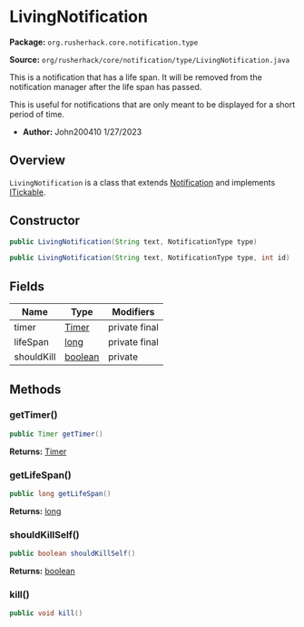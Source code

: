 # LivingNotification

**Package:** `org.rusherhack.core.notification.type`

**Source:** `org/rusherhack/core/notification/type/LivingNotification.java`

This is a notification that has a life span. It will be removed from the notification manager after the life span has passed.



This is useful for notifications that are only meant to be displayed for a short period of time.
* **Author:** John200410 1/27/2023



## Overview

`LivingNotification` is a class that extends [Notification](/core/notification/type/Notification.md) and implements [ITickable](/core/interfaces/ITickable.md).

## Constructor

```java
public LivingNotification(String text, NotificationType type)
```

```java
public LivingNotification(String text, NotificationType type, int id)
```

## Fields

| Name | Type | Modifiers |
|------|------|----------|
| timer | [Timer](/core/utils/Timer.md) | private final |
| lifeSpan | [long](https://docs.oracle.com/en/java/javase/21/docs/api/java.base/java/lang/Long.html) | private final |
| shouldKill | [boolean](https://docs.oracle.com/en/java/javase/21/docs/api/java.base/java/lang/Boolean.html) | private |


## Methods

### getTimer()

```java
public Timer getTimer()
```

**Returns:** [Timer](/core/utils/Timer.md)

### getLifeSpan()

```java
public long getLifeSpan()
```

**Returns:** [long](https://docs.oracle.com/en/java/javase/21/docs/api/java.base/java/lang/Long.html)

### shouldKillSelf()

```java
public boolean shouldKillSelf()
```

**Returns:** [boolean](https://docs.oracle.com/en/java/javase/21/docs/api/java.base/java/lang/Boolean.html)

### kill()

```java
public void kill()
```

